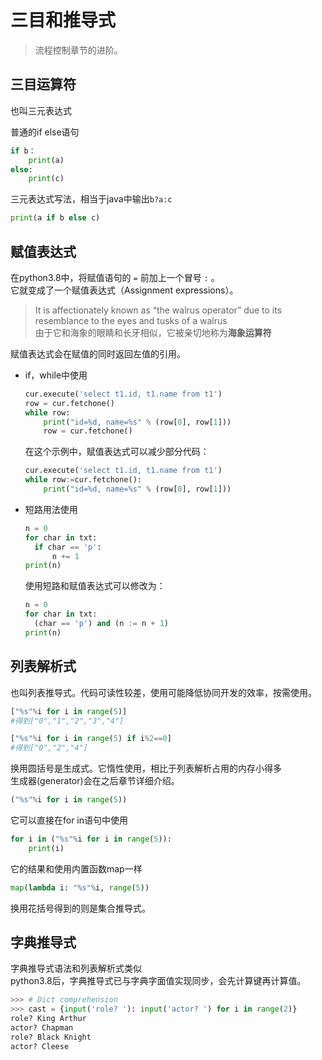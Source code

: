 # 三目和推导式

> 流程控制章节的进阶。




## 三目运算符

也叫三元表达式

普通的if else语句

```python
if b：
    print(a)
else:
    print(c)
```

三元表达式写法，相当于java中输出`b?a:c`

```python
print(a if b else c)
```



## 赋值表达式

在python3.8中，将赋值语句的 `=` 前加上一个冒号 `:` 。    
它就变成了一个赋值表达式（Assignment expressions）。

> It is affectionately known as “the walrus operator” due to its resemblance to the eyes and tusks of a walrus    
> 由于它和海象的眼睛和长牙相似，它被亲切地称为**海象运算符**

赋值表达式会在赋值的同时返回左值的引用。

- if，while中使用

  ```python
  cur.execute('select t1.id, t1.name from t1')
  row = cur.fetchone()
  while row:
      print("id=%d, name=%s" % (row[0], row[1]))
      row = cur.fetchone()
  ```

  在这个示例中，赋值表达式可以减少部分代码：

  ```python
  cur.execute('select t1.id, t1.name from t1')
  while row:=cur.fetchone():
      print("id=%d, name=%s" % (row[0], row[1]))
  ```

- 短路用法使用

  ```python
  n = 0
  for char in txt:
  	if char == 'p':
  		n += 1
  print(n)
  ```

  使用短路和赋值表达式可以修改为：

  ```python
  n = 0
  for char in txt:
  	(char == 'p') and (n := n + 1)
  print(n)
  ```



## 列表解析式

也叫列表推导式。代码可读性较差，使用可能降低协同开发的效率，按需使用。

```python
["%s"%i for i in range(5)]
#得到["0","1","2","3","4"]

["%s"%i for i in range(5) if i%2==0]
#得到["0","2","4"]
```

换用圆括号是生成式。它惰性使用，相比于列表解析占用的内存小得多    
生成器(generator)会在之后章节详细介绍。

```python
("%s"%i for i in range(5))
```

它可以直接在for in语句中使用

```python
for i in ("%s"%i for i in range(5)):
    print(i)
```

它的结果和使用内置函数map一样

```python
map(lambda i: "%s"%i, range(5))
```

换用花括号得到的则是集合推导式。 



## 字典推导式

字典推导式语法和列表解析式类似    
python3.8后，字典推导式已与字典字面值实现同步，会先计算键再计算值。

```python
>>> # Dict comprehension
>>> cast = {input('role? '): input('actor? ') for i in range(2)}
role? King Arthur
actor? Chapman
role? Black Knight
actor? Cleese
```